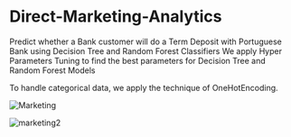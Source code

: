 # Direct-Marketing-Analytics
Predict whether a Bank customer will do a Term Deposit with Portuguese Bank using Decision Tree and Random Forest Classifiers
We apply Hyper Parameters Tuning to find the best parameters for Decision Tree and Random Forest Models

To handle categorical data, we apply the technique of OneHotEncoding. 

![Marketing](https://user-images.githubusercontent.com/112804900/195020727-06258d62-9b27-44de-8db3-561353932de0.png)

![marketing2](https://user-images.githubusercontent.com/112804900/195020752-640171ac-111c-46d0-a3c5-d0fcfda0fce2.png)

